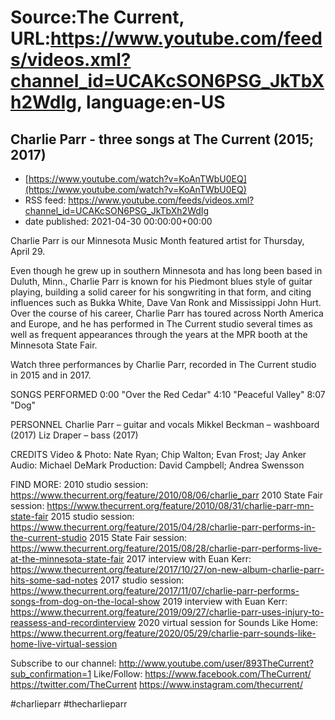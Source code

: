 # Source:The Current, URL:https://www.youtube.com/feeds/videos.xml?channel_id=UCAKcSON6PSG_JkTbXh2WdIg, language:en-US

## Charlie Parr - three songs at The Current (2015; 2017)
 - [https://www.youtube.com/watch?v=KoAnTWbU0EQ](https://www.youtube.com/watch?v=KoAnTWbU0EQ)
 - RSS feed: https://www.youtube.com/feeds/videos.xml?channel_id=UCAKcSON6PSG_JkTbXh2WdIg
 - date published: 2021-04-30 00:00:00+00:00

Charlie Parr is our Minnesota Music Month featured artist for Thursday, April 29. 

Even though he grew up in southern Minnesota and has long been based in Duluth, Minn., Charlie Parr is known for his Piedmont blues style of guitar playing, building a solid career for his songwriting in that form, and citing influences such as Bukka White, Dave Van Ronk and Mississippi John Hurt. Over the course of his career, Charlie Parr has toured across North America and Europe, and he has performed in The Current studio several times as well as frequent appearances through the years at the MPR booth at the Minnesota State Fair. 

Watch three performances by Charlie Parr, recorded in The Current studio in 2015 and in 2017.

SONGS PERFORMED
0:00 "Over the Red Cedar"
4:10 "Peaceful Valley"
8:07 "Dog"

PERSONNEL
Charlie Parr – guitar and vocals
Mikkel Beckman – washboard (2017)
Liz Draper – bass (2017)

CREDITS
Video & Photo: Nate Ryan; Chip Walton; Evan Frost; Jay Anker
Audio: Michael DeMark
Production: David Campbell; Andrea Swensson

FIND MORE:
2010 studio session: https://www.thecurrent.org/feature/2010/08/06/charlie_parr
2010 State Fair session:
https://www.thecurrent.org/feature/2010/08/31/charlie-parr-mn-state-fair
2015 studio session: https://www.thecurrent.org/feature/2015/04/28/charlie-parr-performs-in-the-current-studio
2015 State Fair session:
https://www.thecurrent.org/feature/2015/08/28/charlie-parr-performs-live-at-the-minnesota-state-fair
2017 interview with Euan Kerr:
https://www.thecurrent.org/feature/2017/10/27/on-new-album-charlie-parr-hits-some-sad-notes
2017 studio session:
https://www.thecurrent.org/feature/2017/11/07/charlie-parr-performs-songs-from-dog-on-the-local-show
2019 interview with Euan Kerr:
https://www.thecurrent.org/feature/2019/09/27/charlie-parr-uses-injury-to-reassess-and-recordinterview
2020 virtual session for Sounds Like Home:
https://www.thecurrent.org/feature/2020/05/29/charlie-parr-sounds-like-home-live-virtual-session

Subscribe to our channel:
http://www.youtube.com/user/893TheCurrent?sub_confirmation=1
Like/Follow:
https://www.facebook.com/TheCurrent/
https://twitter.com/TheCurrent
https://www.instagram.com/thecurrent/

#charlieparr #thecharlieparr

